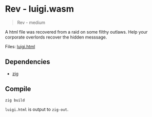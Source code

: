# Rev - luigi.wasm

> Rev - medium

A html file was recovered from a raid on some filthy outlaws.
Help your corporate overlords recover the hidden messsage.

Files: [luigi.html](luigi.html)

## Dependencies

- [zig](https://ziglang.org/)

## Compile

```bash
zig build
```

`luigi.html` is output to `zig-out`.
